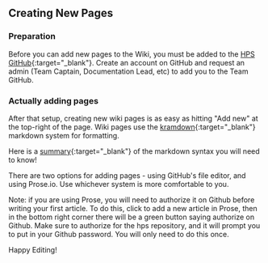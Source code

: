 ## Creating New Pages

### Preparation
Before you can add new pages to the Wiki, you must be added to the [HPS GitHub](https://github.com/hps-ucsd-2020){:target="_blank"}. Create an account on GitHub and request an admin (Team Captain, Documentation Lead, etc) to add you to the Team GitHub.

### Actually adding pages
After that setup, creating new wiki pages is as easy as hitting "Add new" at the top-right of the page. Wiki pages use the [kramdown](https://kramdown.gettalong.org/quickref.html){:target="_blank"} markdown system for formatting.

Here is a [summary](wiki/markdown-basics){:target="_blank"} of the markdown syntax you will need to know! 

There are two options for adding pages - using GitHub's file editor, and using Prose.io. Use whichever system is more comfortable to you.

Note: if you are using Prose, you will need to authorize it on Github before writing your first article. To do this, click to add a new article in Prose, then in the bottom right corner there will be a green button saying authorize on Github. Make sure to authorize for the hps repository, and it will prompt you to put in your Github password. You will only need to do this once.

Happy Editing!
